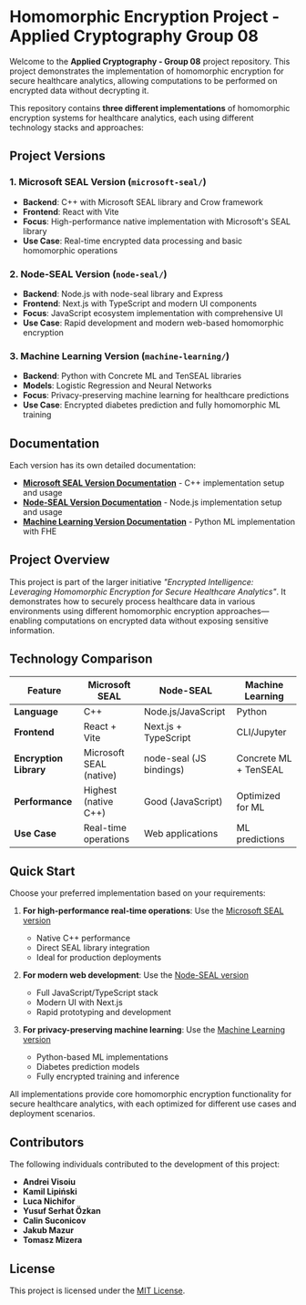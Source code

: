 # Homomorphic Encryption Project - Applied Cryptography Group 08

Welcome to the **Applied Cryptography - Group 08** project repository. This project demonstrates the implementation of homomorphic encryption for secure healthcare analytics, allowing computations to be performed on encrypted data without decrypting it.

This repository contains **three different implementations** of homomorphic encryption systems for healthcare analytics, each using different technology stacks and approaches:

## Project Versions

### 1. Microsoft SEAL Version (`microsoft-seal/`)

- **Backend**: C++ with Microsoft SEAL library and Crow framework
- **Frontend**: React with Vite
- **Focus**: High-performance native implementation with Microsoft's SEAL library
- **Use Case**: Real-time encrypted data processing and basic homomorphic operations

### 2. Node-SEAL Version (`node-seal/`)

- **Backend**: Node.js with node-seal library and Express
- **Frontend**: Next.js with TypeScript and modern UI components
- **Focus**: JavaScript ecosystem implementation with comprehensive UI
- **Use Case**: Rapid development and modern web-based homomorphic encryption

### 3. Machine Learning Version (`machine-learning/`)

- **Backend**: Python with Concrete ML and TenSEAL libraries
- **Models**: Logistic Regression and Neural Networks
- **Focus**: Privacy-preserving machine learning for healthcare predictions
- **Use Case**: Encrypted diabetes prediction and fully homomorphic ML training

## Documentation

Each version has its own detailed documentation:

- **[Microsoft SEAL Version Documentation](./microsoft-seal/README.md)** - C++ implementation setup and usage
- **[Node-SEAL Version Documentation](./node-seal/README.md)** - Node.js implementation setup and usage
- **[Machine Learning Version Documentation](./machine-learning/README.md)** - Python ML implementation with FHE

## Project Overview

This project is part of the larger initiative _"Encrypted Intelligence: Leveraging Homomorphic Encryption for Secure Healthcare Analytics"_. It demonstrates how to securely process healthcare data in various environments using different homomorphic encryption approaches—enabling computations on encrypted data without exposing sensitive information.

## Technology Comparison

| Feature                | Microsoft SEAL          | Node-SEAL               | Machine Learning      |
| ---------------------- | ----------------------- | ----------------------- | --------------------- |
| **Language**           | C++                     | Node.js/JavaScript      | Python                |
| **Frontend**           | React + Vite            | Next.js + TypeScript    | CLI/Jupyter           |
| **Encryption Library** | Microsoft SEAL (native) | node-seal (JS bindings) | Concrete ML + TenSEAL |
| **Performance**        | Highest (native C++)    | Good (JavaScript)       | Optimized for ML      |
| **Use Case**           | Real-time operations    | Web applications        | ML predictions        |

## Quick Start

Choose your preferred implementation based on your requirements:

1. **For high-performance real-time operations**: Use the [Microsoft SEAL version](./microsoft-seal/README.md)

   - Native C++ performance
   - Direct SEAL library integration
   - Ideal for production deployments

2. **For modern web development**: Use the [Node-SEAL version](./node-seal/README.md)

   - Full JavaScript/TypeScript stack
   - Modern UI with Next.js
   - Rapid prototyping and development

3. **For privacy-preserving machine learning**: Use the [Machine Learning version](./machine-learning/README.md)
   - Python-based ML implementations
   - Diabetes prediction models
   - Fully encrypted training and inference

All implementations provide core homomorphic encryption functionality for secure healthcare analytics, with each optimized for different use cases and deployment scenarios.

## Contributors

The following individuals contributed to the development of this project:

- **Andrei Visoiu**
- **Kamil Lipiński**
- **Luca Nichifor**
- **Yusuf Serhat Özkan**
- **Calin Suconicov**
- **Jakub Mazur**
- **Tomasz Mizera**

## License

This project is licensed under the [MIT License](LICENSE).

